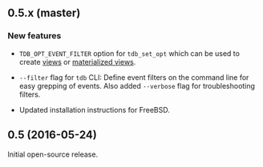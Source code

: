 
## 0.5.x (master)

### New features

  - `TDB_OPT_EVENT_FILTER` option for `tdb_set_opt` which can be used to create
    [views](http://traildb.io/docs/technical_overview/#return-a-subset-of-events-with-event-filters)
    or [materialized views](http://traildb.io/docs/technical_overview/#create-traildb-extracts-materialized-views).

  - `--filter` flag for `tdb` CLI: Define event filters on the command
    line for easy grepping of events. Also added `--verbose` flag for
    troubleshooting filters.

  - Updated installation instructions for FreeBSD.

## 0.5 (2016-05-24)

Initial open-source release.

